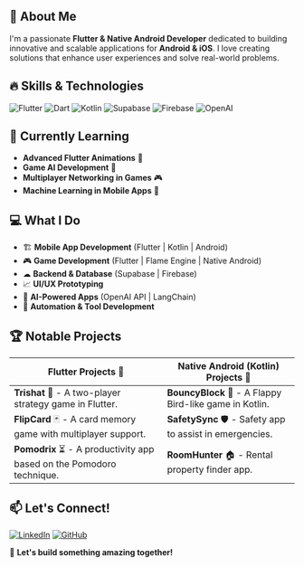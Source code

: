## 🚀 About Me
I'm a passionate **Flutter & Native Android Developer** dedicated to building innovative and scalable applications for **Android & iOS**. I love creating solutions that enhance user experiences and solve real-world problems.

## 🔥 Skills & Technologies
![Flutter](https://img.shields.io/badge/Flutter-02569B?style=flat&logo=flutter&logoColor=white)
![Dart](https://img.shields.io/badge/Dart-0175C2?style=flat&logo=dart&logoColor=white)
![Kotlin](https://img.shields.io/badge/Kotlin-7F52FF?style=flat&logo=kotlin&logoColor=white)
![Supabase](https://img.shields.io/badge/Supabase-3ECF8E?style=flat&logo=supabase&logoColor=white)
![Firebase](https://img.shields.io/badge/Firebase-FFCA28?style=flat&logo=firebase&logoColor=black)
![OpenAI](https://img.shields.io/badge/OpenAI-412991?style=flat&logo=openai&logoColor=white)

## 🌱 Currently Learning
- **Advanced Flutter Animations** 🎨
- **Game AI Development** 🤖
- **Multiplayer Networking in Games** 🎮
- **Machine Learning in Mobile Apps** 🧠

## 💻 What I Do
- 🏗 **Mobile App Development** (Flutter | Kotlin | Android)
- 🎮 **Game Development** (Flutter | Flame Engine | Native Android)
- ☁ **Backend & Database** (Supabase | Firebase)
- 📈 **UI/UX Prototyping**
- 🤖 **AI-Powered Apps** (OpenAI API | LangChain)
- 🔧 **Automation & Tool Development**


## 🏆 Notable Projects

| Flutter Projects 🚀 | Native Android (Kotlin) Projects 📱 |
|--------------------|-----------------------------------|
| **Trishat** 🎲 - A two-player strategy game in Flutter. | **BouncyBlock** 🚀 - A Flappy Bird-like game in Kotlin. |
| **FlipCard** 🃏 - A card memory game with multiplayer support. | **SafetySync** 🛡 - Safety app to assist in emergencies. |
| **Pomodrix** ⏳ - A productivity app based on the Pomodoro technique. | **RoomHunter** 🏠 - Rental property finder app. |


## 📫 Let's Connect!
[![LinkedIn](https://img.shields.io/badge/LinkedIn-%230077B5.svg?&style=flat&logo=linkedin&logoColor=white)](https://www.linkedin.com/in/kalios01/)
[![GitHub](https://img.shields.io/badge/GitHub-181717?style=flat&logo=github&logoColor=white)](https://github.com/kalios-01)

🚀 **Let's build something amazing together!**
